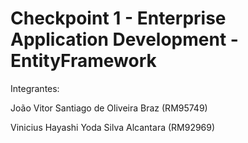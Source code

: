 # Checkpoint 1 - Enterprise Application Development - EntityFramework
Integrantes:

João Vitor Santiago de Oliveira Braz (RM95749)

Vinicius Hayashi Yoda Silva Alcantara (RM92969)
              
